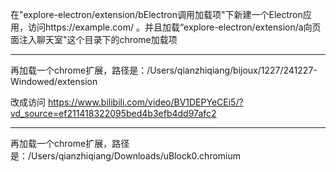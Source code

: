 在"explore-electron/extension/bElectron调用加载项"下新建一个Electron应用，访问https://example.com/ 。并且加载“explore-electron/extension/a向页面注入聊天室"这个目录下的chrome加载项

---

再加载一个chrome扩展，路径是：/Users/qianzhiqiang/bijoux/1227/241227-Windowed/extension

改成访问 https://www.bilibili.com/video/BV1DEPYeCEi5/?vd_source=ef211418322095bed4b3efb4dd97afc2

---

再加载一个chrome扩展，路径是：/Users/qianzhiqiang/Downloads/uBlock0.chromium
